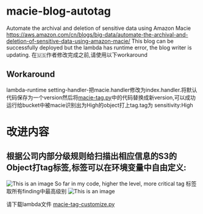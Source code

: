 # macie-blog-autotag

Automate the archival and deletion of sensitive data using Amazon Macie
https://aws.amazon.com/cn/blogs/big-data/automate-the-archival-and-deletion-of-sensitive-data-using-amazon-macie/
This blog can be successfully deployed but the lambda has runtime error, the blog writer is updating.
在🇺🇸作者修改完成之前,请使用以下workaround
## Workaround
lambda-runtime setting-handler-把macie.handler修改为index.handler.将默认代码保存为一个version然后将[macie-tag.py](https://github.com/jessicawyc/macie-blog-tag/blob/main/macie-tag.py)中的代码替换成新version,可以成功运行给bucket中被macie识别出为High的object打上tag.tag为 sensitivity:High
# 改进内容
## 根据公司内部分级规则给扫描出相应信息的S3的Object打tag标签,标签可以在环境变量中自由定义:
![This is an image](https://github.com/jessicawyc/macie-blog-tag/blob/main/macie-self-defined-level.png)
So far in my code, higher the level, more critical tag
标签取所有finding中最高级别
![This is an image](https://github.com/jessicawyc/macie-blog-tag/blob/main/%E7%BB%93%E6%9E%9C%E6%98%BE%E7%A4%BA%E4%B8%AD%E8%8B%B1%E6%96%87%E6%94%AF%E6%8C%81.png)

请下载lambda文件
[macie-tag-customize.py](https://github.com/jessicawyc/macie-blog-tag/blob/main/macie-tag-customize.py)
